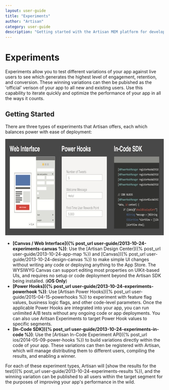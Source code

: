 ```yaml
---
layout: user-guide
title: "Experiments"
author: "Artisan"
category: user-guide
description: "Getting started with the Artisan MEM platform for developers."
---
```

# Experiments
Experiments allow you to test different variations of your app against live users to see which generates the highest level of engagement, retention, and conversion. These winning variations can then be pubished as the 'official' verison of your app to all new and existing users.  Use this capability to iterate quickly and optimize the performance of your app in all the ways it counts.

## Getting Started
There are three types of experiments that Artisan offers, each which balances power with ease of deployment:

<p><img src="/images/screens/experiment-types-800x305.jpg" width="800" height="305" class="border-full" alt="Types of Artisan Experiments." /></p>

* **[Canvas / Web Interface]({% post_url user-guide/2013-10-24-experiments-canvas %})**: Use the [Artisan Design Center]({% post_url user-guide/2013-10-24-app-map %}) and [Canvas]({% post_url user-guide/2013-10-24-design-canvas %}) to make simple UI changes without writing any code or deploying anything to the App Store.  The WYSIWYG Canvas can support editing most properties on UIKit-based UIs, and requires no setup or code deployment beyond the Artisan SDK being installed.  (__iOS Only__)
* **[Power Hooks]({% post_url user-guide/2013-10-24-experiments-powerhook %})**: Use [Artisan Power Hooks]({% post_url user-guide/2015-04-15-powerhooks %}) to experiment with feature flag values, business logic flags, and other code-level parameters.  Once the applicable Power Hooks are integrated into your app, you can run unlimited A/B tests without any ongoing code or app deployments.  You can also use Aritsan Experiments to target Power Hook values to specific segments.
* **[In-Code SDK]({% post_url user-guide/2013-10-24-experiments-in-code %})**: Use the [Artisan In-Code Experiment API]({% post_url ios/2014-05-09-power-hooks %}) to build variations directly within the code of your app.  These variations can then be registered with Artisan, which will manage distributing them to different users, compiling the results, and enabling a winner.

For each of these experiment types, Artisan will [show the results for the test]({% post_url user-guide/2013-10-24-experiments-results %}), and the winning variation can be published to all users within the target segment for the purposes of improving your app's performance in the wild.
